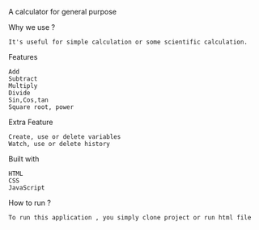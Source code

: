 A calculator for general purpose

Why we use ?

    It's useful for simple calculation or some scientific calculation.

Features

    Add
    Subtract
    Multiply
    Divide
    Sin,Cos,tan
    Square root, power

Extra Feature 

    Create, use or delete variables
    Watch, use or delete history

Built with

    HTML
    CSS
    JavaScript

How to run ?

    To run this application , you simply clone project or run html file 
